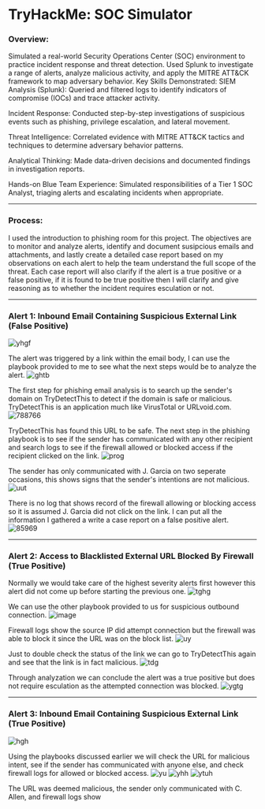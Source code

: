 # TryHackMe: SOC Simulator

### Overview:
Simulated a real-world Security Operations Center (SOC) environment to practice incident response and threat detection. Used Splunk to investigate a range of alerts, analyze malicious activity, and apply the MITRE ATT&CK framework to map adversary behavior.
Key Skills Demonstrated: 
SIEM Analysis (Splunk): Queried and filtered logs to identify indicators of compromise (IOCs) and trace attacker activity.

Incident Response: Conducted step-by-step investigations of suspicious events such as phishing, privilege escalation, and lateral movement.

Threat Intelligence: Correlated evidence with MITRE ATT&CK tactics and techniques to determine adversary behavior patterns.

Analytical Thinking: Made data-driven decisions and documented findings in investigation reports.

Hands-on Blue Team Experience: Simulated responsibilities of a Tier 1 SOC Analyst, triaging alerts and escalating incidents when appropriate.

---
### Process:

I used the introduction to phishing room for this project. The objectives are to monitor and analyze alerts, identify and document susipcious emails and attachments, and lastly create a detailed case report based on my observations on each alert to help the team understand the full scope of the threat. 
Each case report will also clarify if the alert is a true positive or a false positive, if it is found to be true positive then I will clarify and give reasoning as to whether the incident requires esculation or not.

---
### Alert 1: Inbound Email Containing Suspicious External Link (False Positive)
![yhgf](https://github.com/user-attachments/assets/d4747d08-9601-49d3-8c99-44eb5a462569)

The alert was triggered by a link within the email body, I can use the playbook provided to me to see what the next steps would be to analyze the alert.
![ghtb](https://github.com/user-attachments/assets/0fadcd24-bf62-477c-bb30-1dc160156b87)

The first step for phishing email analysis is to search up the sender's domain on TryDetectThis to detect if the domain is safe or malicious. TryDetectThis is an application much like VirusTotal or URLvoid.com.
![788766](https://github.com/user-attachments/assets/a5c405ff-77df-4f78-89f5-3f755b3b5cb1)

TryDetectThis has found this URL to be safe. The next step in the phishing playbook is to see if the sender has communicated with any other recipient and search logs to see if the firewall allowed or blocked access if the recipient clicked on the link.
![prog](https://github.com/user-attachments/assets/20b85835-9cd7-4b31-bf3f-95fc3680103f)

The sender has only communicated with J. Garcia on two seperate occasions, this shows signs that the sender's intentions are not malicious.
![uut](https://github.com/user-attachments/assets/50268f75-1ad8-4bab-a167-111b4da91b91)

There is no log that shows record of the firewall allowing or blocking access so it is assumed J. Garcia did not click on the link. I can put all the information I gathered a write a case report on a false positive alert.
![85969](https://github.com/user-attachments/assets/a521a433-f683-4c9d-b325-3a5b658057b2)

---
### Alert 2: Access to Blacklisted External URL Blocked By Firewall (True Positive)
Normally we would take care of the highest severity alerts first however this alert did not come up before starting the previous one.
![tghg](https://github.com/user-attachments/assets/35fde93f-13e1-4900-ae4c-9dbc6bacf352)

We can use the other playbook provided to us for suspicious outbound connection.
![image](https://github.com/user-attachments/assets/999dd43a-0391-4074-8052-6244e07ebc01)

Firewall logs show the source IP did attempt connection but the firewall was able to block it since the URL was on the block list.
![uy](https://github.com/user-attachments/assets/4bb6264b-e6cc-475e-ace4-3738452d4881)

Just to double check the status of the link we can go to TryDetectThis again and see that the link is in fact malicious.
![tdg](https://github.com/user-attachments/assets/77c154c8-aecf-4066-a804-6bb9cb8f93eb)

Through analyzation we can conclude the alert was a true positive but does not require esculation as the attempted connection was blocked.
![ygtg](https://github.com/user-attachments/assets/f38c0016-e38b-4d35-8c18-930ce2b33128)

---
### Alert 3: Inbound Email Containing Suspicious External Link (True Positive)
![hgh](https://github.com/user-attachments/assets/8d279f65-c178-4df9-9a06-b6b51a7967a9)

Using the playbooks discussed earlier we will check the URL for malicious intent, see if the sender has communicated with anyone else, and check firewall logs for allowed or blocked access.
![yu](https://github.com/user-attachments/assets/b2edbce9-141b-4e64-8a76-d10c5112d78f)
![yhh](https://github.com/user-attachments/assets/b8873423-0fad-4706-b052-39de1c663405)
![ytuh](https://github.com/user-attachments/assets/3f488bf3-6208-4425-9706-8bc4bf734014)

The URL was deemed malicious, the sender only communicated with C. Allen, and firewall logs show

